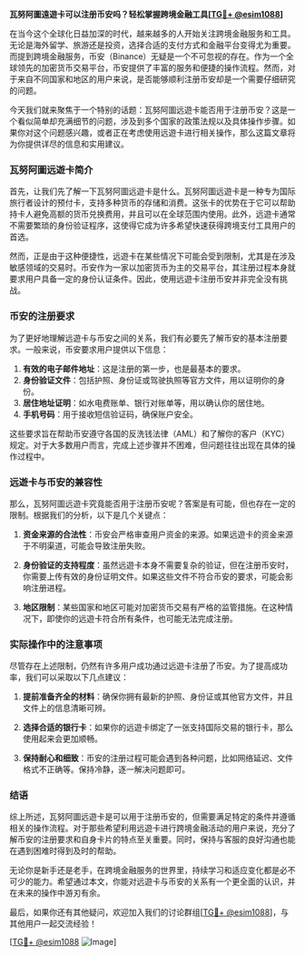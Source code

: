 **瓦努阿圖遠遊卡可以注册币安吗？轻松掌握跨境金融工具[[TG💪+ @esim1088](https://t.me/s/esim1088)]**

在当今这个全球化日益加深的时代，越来越多的人开始关注跨境金融服务和工具。无论是海外留学、旅游还是投资，选择合适的支付方式和金融平台变得尤为重要。而提到跨境金融服务，币安（Binance）无疑是一个不可忽视的存在。作为一个全球领先的加密货币交易平台，币安提供了丰富的服务和便捷的操作流程。然而，对于来自不同国家和地区的用户来说，是否能够顺利注册币安却是一个需要仔细研究的问题。

今天我们就来聚焦于一个特别的话题：瓦努阿圖远遊卡能否用于注册币安？这是一个看似简单却充满细节的问题，涉及到多个国家的政策法规以及具体操作步骤。如果你对这个问题感兴趣，或者正在考虑使用远遊卡进行相关操作，那么这篇文章将为你提供详尽的信息和实用建议。

### 瓦努阿圖远遊卡简介

首先，让我们先了解一下瓦努阿圖远遊卡是什么。瓦努阿圖远遊卡是一种专为国际旅行者设计的预付卡，支持多种货币的存储和消费。这张卡的优势在于它可以帮助持卡人避免高额的货币兑换费用，并且可以在全球范围内使用。此外，远遊卡通常不需要繁琐的身份验证程序，这使得它成为许多希望快速获得跨境支付工具用户的首选。

然而，正是由于这种便捷性，远遊卡在某些情况下可能会受到限制，尤其是在涉及敏感领域的交易时。币安作为一家以加密货币为主的交易平台，其注册过程本身就要求用户具备一定的身份认证条件。因此，使用远遊卡注册币安并非完全没有挑战。

### 币安的注册要求

为了更好地理解远遊卡与币安之间的关系，我们有必要先了解币安的基本注册要求。一般来说，币安要求用户提供以下信息：

1. **有效的电子邮件地址**：这是注册的第一步，也是最基本的要求。
2. **身份验证文件**：包括护照、身份证或驾驶执照等官方文件，用以证明你的身份。
3. **居住地址证明**：如水电费账单、银行对账单等，用以确认你的居住地。
4. **手机号码**：用于接收短信验证码，确保账户安全。

这些要求旨在帮助币安遵守各国的反洗钱法律（AML）和了解你的客户（KYC）规定。对于大多数用户而言，完成上述步骤并不困难，但问题往往出现在具体的操作过程中。

### 远遊卡与币安的兼容性

那么，瓦努阿圖远遊卡究竟能否用于注册币安呢？答案是有可能，但也存在一定的限制。根据我们的分析，以下是几个关键点：

1. **资金来源的合法性**：币安会严格审查用户资金的来源。如果远遊卡的资金来源于不明渠道，可能会导致注册失败。
   
2. **身份验证的支持程度**：虽然远遊卡本身不需要复杂的验证，但在注册币安时，你需要上传有效的身份证明文件。如果这些文件不符合币安的要求，可能会影响注册进程。

3. **地区限制**：某些国家和地区可能对加密货币交易有严格的监管措施。在这种情况下，即使你的远遊卡符合所有条件，也可能无法完成注册。

### 实际操作中的注意事项

尽管存在上述限制，仍然有许多用户成功通过远遊卡注册了币安。为了提高成功率，我们可以采取以下几点建议：

1. **提前准备齐全的材料**：确保你拥有最新的护照、身份证或其他官方文件，并且文件上的信息清晰可辨。
   
2. **选择合适的银行卡**：如果你的远遊卡绑定了一张支持国际交易的银行卡，那么使用起来会更加顺畅。

3. **保持耐心和细致**：币安的注册过程可能会遇到各种问题，比如网络延迟、文件格式不正确等。保持冷静，逐一解决问题即可。

### 结语

综上所述，瓦努阿圖远遊卡是可以用于注册币安的，但需要满足特定的条件并遵循相关的操作流程。对于那些希望利用远遊卡进行跨境金融活动的用户来说，充分了解币安的注册要求和自身卡片的特点至关重要。同时，保持与客服的良好沟通也能在遇到困难时得到及时的帮助。

无论你是新手还是老手，在跨境金融服务的世界里，持续学习和适应变化都是必不可少的能力。希望通过本文，你能对远遊卡与币安的关系有一个更全面的认识，并在未来的操作中游刃有余。

最后，如果你还有其他疑问，欢迎加入我们的讨论群组[[TG💪+ @esim1088](https://t.me/s/esim1088)]，与其他用户一起交流经验！

[[TG💪+ @esim1088](https://t.me/s/esim1088) ![Image](https://i.postimg.cc/4NQfJmqS/Snipaste-2025-05-13-00-14-12.png)]